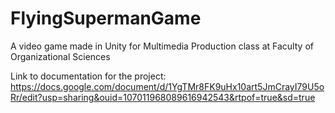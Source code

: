 # FlyingSupermanGame
A video game made in Unity for Multimedia Production class at Faculty of Organizational Sciences

Link to documentation for the project: https://docs.google.com/document/d/1YgTMr8FK9uHx10art5JmCrayI79U5oRr/edit?usp=sharing&ouid=107011968089616942543&rtpof=true&sd=true
